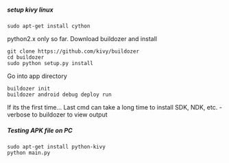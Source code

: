 ##### setup kivy linux
```
sudo apt-get install cython
```

python2.x only so far. Download buildozer and install
```
git clone https://github.com/kivy/buildozer
cd buildozer
sudo python setup.py install
```

Go into app directory
```
buildozer init
buildozer android debug deploy run
```
If its the first time...
Last cmd can take a long time to install SDK, NDK, etc. -verbose to buildozer to view output


##### Testing APK file on PC
```
sudo apt-get install python-kivy
python main.py
```

